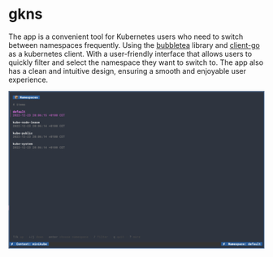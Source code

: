 # gkns
The app is a convenient tool for Kubernetes users who need to switch between namespaces frequently. Using the [bubbletea](https://github.com/charmbracelet/bubbletea) library and [client-go](https://github.com/kubernetes/client-go) as a kubernetes client.
With a user-friendly interface that allows users to quickly filter and select the namespace they want to switch to. The app also has a clean and intuitive design, ensuring a smooth and enjoyable user experience.

![gkns](gkns.png)
